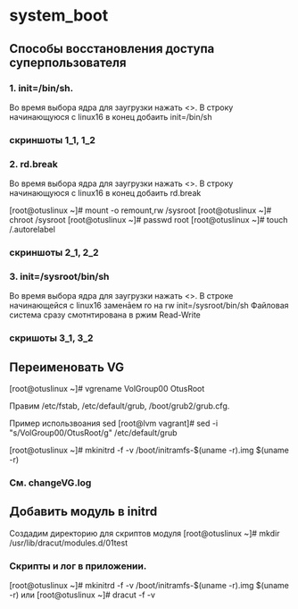 # system_boot

## Способы восстановления доступа суперпользователя

### 1. init=/bin/sh.
Во время выбора ядра для заугрузки нажать <<e>>.
В строку начинающуюся с linux16 в конец добаить init=/bin/sh

### скриншоты 1_1, 1_2

### 2. rd.break
Во время выбора ядра для заугрузки нажать <<e>>.
В строку начинающуюся с linux16 в конец добаить rd.break

[root@otuslinux ~]# mount -o remount,rw /sysroot
[root@otuslinux ~]# chroot /sysroot
[root@otuslinux ~]# passwd root
[root@otuslinux ~]# touch /.autorelabel

### скриншоты 2_1, 2_2

### 3. init=/sysroot/bin/sh

Во время выбора ядра для заугрузки нажать <<e>>.
В строке начинающейся с linux16 заменāем ro на rw init=/sysroot/bin/sh
Файловая система сразу смотнтирована в ржим Read-Write

### скришоты 3_1, 3_2

## Переименовать VG

[root@otuslinux ~]# vgrename VolGroup00 OtusRoot

Правим /etc/fstab, /etc/default/grub, /boot/grub2/grub.cfg.

Пример использвоания sed
[root@lvm vagrant]# sed -i "s/VolGroup00/OtusRoot/g" /etc/default/grub 

[root@otuslinux ~]# mkinitrd -f -v /boot/initramfs-$(uname -r).img $(uname -r)

### См. changeVG.log

## Добавить модуль в initrd

Создадим директорию для скриптов модуля 
[root@otuslinux ~]# mkdir /usr/lib/dracut/modules.d/01test

### Скрипты и лог в приложении.

[root@otuslinux ~]# mkinitrd -f -v /boot/initramfs-$(uname -r).img $(uname -r)
или
[root@otuslinux ~]# dracut -f -v


